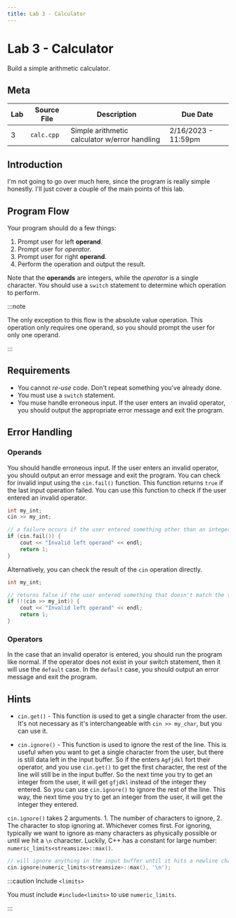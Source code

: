 ```yaml
---
title: Lab 3 - Calculator
---
```


# Lab 3 - Calculator

Build a simple arithmetic calculator.

## Meta

| Lab | Source File | Description | Due Date |
| --- | ----------- | ----------- | -------- |
| 3 | `calc.cpp`    | Simple arithmetic calculator w/error handling | 2/16/2023 - 11:59pm |

## Introduction

I'm not going to go over much here, since the program is really simple honestly. I'll just cover a couple of the main points of this lab.

## Program Flow

Your program should do a few things:

1. Prompt user for left **operand**.
2. Prompt user for *operator*.
3. Prompt user for right **operand**.
4. Perform the operation and output the result.

Note that the **operands** are integers, while the *operator* is a single character. You should use a `switch` statement to determine which operation to perform.

:::note

The only exception to this flow is the absolute value operation. This operation only requires one operand, so you should prompt the user for only one operand.

:::

## Requirements

- You cannot *re-use* code. Don't repeat something you've already done.
- You must use a `switch` statement.
- You muse handle erroneous input. If the user enters an invalid operator, you should output the appropriate error message and exit the program.

## Error Handling

### Operands

You should handle erroneous input. If the user enters an invalid operator, you should output an error message and exit the program. You can check for invalid input using the `cin.fail()` function. This function returns `true` if the last input operation failed. You can use this function to check if the user entered an invalid operator.

```cpp
int my_int;
cin >> my_int;

// a failure occurs if the user entered something other than an integer
if (cin.fail()) {
    cout << "Invalid left operand" << endl;
    return 1;
}
```

Alternatively, you can check the result of the `cin` operation directly.

```cpp
int my_int;

// returns false if the user entered something that doesn't match the type of x
if (!(cin >> my_int)) {
    cout << "Invalid left operand" << endl;
    return 1;
}
```

### Operators

In the case that an invalid operator is entered, you should run the program like normal. If the operator does not exist in your switch statement, then it will use the `default` case. In the `default` case, you should output an error message and exit the program.

## Hints

- `cin.get()` - This function is used to get a single character from the user. It's not necessary as it's interchangeable with `cin >> my_char`, but you can use it.

- `cin.ignore()` - This function is used to ignore the rest of the line. This is useful when you want to get a single character from the user, but there is still data left in the input buffer. So if the enters `Agfjdkl` fort their operator, and you use `cin.get()` to get the first character, the rest of the line will still be in the input buffer. So the next time you try to get an integer from the user, it will get `gfjdkl` instead of the integer they entered. So you can use `cin.ignore()` to ignore the rest of the line. This way, the next time you try to get an integer from the user, it will get the integer they entered.

`cin.ignore()` takes 2 arguments. 1. The number of characters to ignore, 2. The character to stop ignoring at. Whichever comes first. For ignoring, typically we want to ignore as many characters as physically possible or until we hit a `\n` character. Luckily, C++ has a constant for large number: `numeric_limits<streamsize>::max()`.

```cpp
// will ignore anything in the input buffer until it hits a newline character
cin.ignore(numeric_limits<streamsize>::max(), '\n');
```

:::caution Include `<limits>`

You must include `#include<limits>` to use `numeric_limits`.

:::